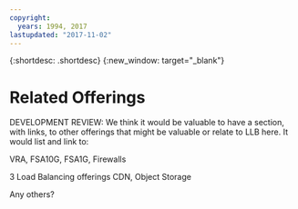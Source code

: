 ```yaml
---
copyright:
  years: 1994, 2017
lastupdated: "2017-11-02"
---
```


{:shortdesc: .shortdesc}
{:new_window: target="_blank"}

# Related Offerings

DEVELOPMENT REVIEW: We think it would be valuable to have a section, with links, to other offerings that might be valuable or relate to LLB here. It would list and link to:

VRA, FSA10G, FSA1G, Firewalls 
 
3 Load Balancing offerings
CDN, Object Storage

Any others? 